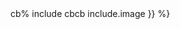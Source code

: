 <dd class="building-components-dd-block building-components-dd-text">
<div markdown="1">
cb% include cbcb include.image }} %}
</div>
</dd>
